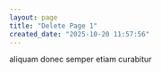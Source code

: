 ```yaml
---
layout: page
title: "Delete Page 1"
created_date: "2025-10-20 11:57:56"
---
```


aliquam donec semper etiam curabitur 
